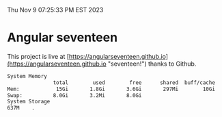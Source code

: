 Thu Nov  9 07:25:33 PM EST 2023

# Angular seventeen


This project is live at [https://angularseventeen.github.io](https://angularseventeen.github.io "seventeen!") thanks to Github.

```bash
System Memory
               total        used        free      shared  buff/cache   available
Mem:            15Gi       1.8Gi       3.6Gi       297Mi        10Gi        13Gi
Swap:          8.0Gi       3.2Mi       8.0Gi
System Storage
637M	.
```
```bash

